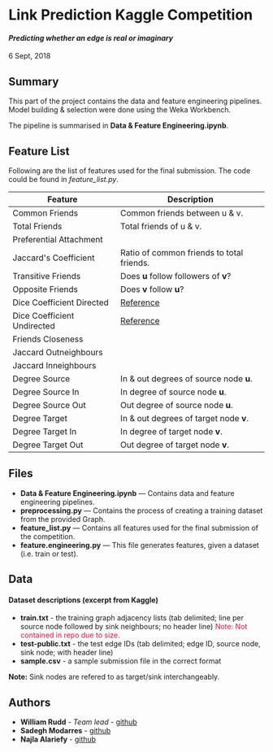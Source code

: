 # Link Prediction Kaggle Competition
#### *Predicting whether an edge is real or imaginary*
6 Sept, 2018

## Summary
This part of the project contains the data and feature engineering pipelines. Model building & selection were done using the Weka Workbench.

The pipeline is summarised in **Data & Feature Engineering.ipynb**.


## Feature List
Following are the list of features used for the final submission. The code could be found in *feature_list.py*.

| Feature | Description |
|---------|-----------|
| Common Friends        |  Common friends between u & v.         |
| Total Friends        | Total friends of u & v.          |
| Preferential Attachment        |           |
| Jaccard's Coefficient       |  Ratio of common friends to total friends.         |
| Transitive Friends          |  Does **u** follow followers of **v**?         |
| Opposite Friends        | Does **v** follow **u**?          |
| Dice Coefficient Directed           |  [Reference](https://opus.lib.uts.edu.au/bitstream/10453/43302/1/final.pdf)         |
| Dice Coefficient Undirected          |  [Reference](https://opus.lib.uts.edu.au/bitstream/10453/43302/1/final.pdf)         |
| Friends Closeness          |      |
| Jaccard Outneighbours           |           |
| Jaccard Inneighbours          |           |
| Degree Source          |   In & out degrees of source node **u**.        |
| Degree Source In          |  In degree of source node **u**.          |
| Degree Source Out          | Out degree of source node **u**.           |
| Degree Target        | In & out degrees of target node **v**.           |
| Degree Target In |In degree of target node **v**.  |
| Degree Target Out |Out degree of target node **v**.  |


## Files

* **Data & Feature Engineering.ipynb** — Contains data and feature engineering pipelines.
* **preprocessing.py** — Contains the process of creating a training dataset from the provided Graph.   
* **feature_list.py** — Contains all features used for the final submission of the competition.
* **feature.engineering.py** — This file generates features, given a dataset (i.e. train or test).

## Data
#### Dataset descriptions (excerpt from Kaggle)

- **train.txt** - the training graph adjacency lists (tab delimited; line per source node followed by sink neighbours; no header line) <t style='color:crimson'> Note: Not contained in repo due to size.</t>  
- **test-public.txt** - the test edge IDs (tab delimited; edge ID, source node, sink node; with header line)  
- **sample.csv** - a sample submission file in the correct format  

**Note:** Sink nodes are refered to as target/sink interchangeably.



## Authors

* **William Rudd** - *Team lead* - [github](https://github.com/billrudd)
* **Sadegh Modarres** -  [github](https://github.com/HadiModarres)
* **Najla Alariefy** -  [github](https://github.com/najlaalariefy)
